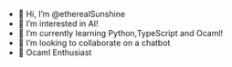 - 👋 Hi, I’m @etherealSunshine
- 👀 I’m interested in AI!
- 🌱 I’m currently learning Python,TypeScript and Ocaml!
- 🤖 I’m looking to collaborate on a chatbot
- 🐪 Ocaml Enthusiast

<!---
etherealSunshine/etherealSunshine is a ✨ special ✨ repository because its `README.md` (this file) appears on your GitHub profile.
You can click the Preview link to take a look at your changes.
--->
